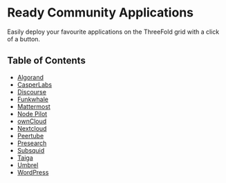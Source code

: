 <h1> Ready Community Applications </h1>

Easily deploy your favourite applications on the ThreeFold grid with a click of a button.

<h2> Table of Contents </h2>

- [Algorand](../solutions/algorand.md)
- [CasperLabs](../solutions/casper.md)
- [Discourse](../solutions/discourse.md)
- [Funkwhale](../solutions/funkwhale.md)
- [Mattermost](../solutions/mattermost.md)
- [Node Pilot](../solutions/nodepilot.md)
- [ownCloud](../solutions/owncloud.md)
- [Nextcloud](../solutions/nextcloud.md)
- [Peertube](../solutions/peertube.md)
- [Presearch](../solutions/presearch.md)
- [Subsquid](../solutions/subsquid.md)
- [Taiga](../solutions/taiga.md)
- [Umbrel](../solutions/umbrel.md)
- [WordPress](../solutions/wordpress.md)